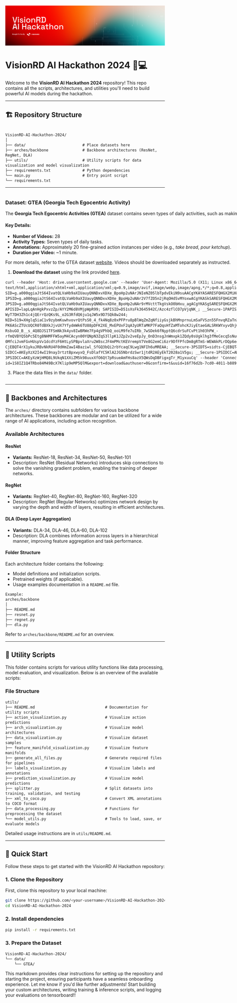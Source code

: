 ![alt text](assets/Banner.png)

# VisionRD AI Hackathon 2024 🧠💻

Welcome to the **VisionRD AI Hackathon 2024** repository! This repo contains all the scripts, architectures, and utilities you'll need to build powerful AI models during the hackathon.

---

## 🏗️ Repository Structure
```plaintext

VisionRD-AI-Hackathon-2024/
│
├── data/                         # Place datasets here
├── arches/backbone               # Backbone architectures (ResNet, RegNet, DLA)
├── utils/                        # Utility scripts for data visualization and model visualization
├── requirements.txt              # Python dependencies
└── main.py                       # Entry point script
└── requirements.txt                

```
---

<div style="display: flex; align-items: center;">

<div style="flex: 1; padding-right: 10px;">
  
### Dataset: GTEA (Georgia Tech Egocentric Activity)

The **Georgia Tech Egocentric Activities (GTEA)** dataset contains seven types of daily activities, such as making a sandwich, tea, or coffee. Each activity is performed by four different people, resulting in a total of 28 videos. 

#### Key Details:
- **Number of Videos:** 28
- **Activity Types:** Seven types of daily tasks.
- **Annotations:** Approximately 20 fine-grained action instances per video (e.g., *take bread*, *pour ketchup*).
- **Duration per Video:** ~1 minute.

For more details, refer to the GTEA dataset [website](https://sites.google.com/view/gtea/). Videos should be downloaded separately as instructed.

1. **Download the dataset** using the link provided [here](https://drive.google.com/drive/folders/1WLRThi__ScZdeQQfCOfNDL5xpvo-YUd4?usp=sharing).

`curl --header 'Host: drive.usercontent.google.com' --header 'User-Agent: Mozilla/5.0 (X11; Linux x86_64) AppleWebKit/537.36 (KHTML, like Gecko) Chrome/131.0.0.0 Safari/537.36' --header 'Accept: text/html,application/xhtml+xml,application/xml;q=0.9,image/avif,image/webp,image/apng,*/*;q=0.8,application/signed-exchange;v=b3;q=0.7' --header 'Accept-Language: en-US,en;q=0.9' --header 'Cookie: SID=g.a000qgiaJtS64IvatQLVaHb9aXIUauyQNNDxvXDXe_BpoHp2uNArJNIeNZ05lbTpdvEkiN9suAACgYKAYASARESFQHGX2MiK65TcSnF9kCwewYWAq9XURoVAUF8yKoSObpJG6teiLNjex563RfH0076; __Secure-1PSID=g.a000qgiaJtS64IvatQLVaHb9aXIUauyQNNDxvXDXe_BpoHp2uNAr2V7fZO5n2jRqOHdSvMYoxwACgYKASkSARESFQHGX2MiZjjdRLVmnRK0anjcDtzlpBoVAUF8yKrOqWQQqZECCwJvgqPegGYM0076; __Secure-3PSID=g.a000qgiaJtS64IvatQLVaHb9aXIUauyQNNDxvXDXe_BpoHp2uNAr9rMVcttTkgVskO0bHxu_agACgYKASgSARESFQHGX2MinGzL-wM4DdAgFTJStnF7zRoVAUF8yKqw5XxIxXo4YapNK2lJ2a4G0076; HSID=AVLiD19r4MCfWyw_Y; SSID=AWyb8D5R4oRi_VGNU; APISID=lapLqAnHgkPxvzZp/AYY2M6d8VMjpWpR99; SAPISID=D51sXsFk3645942C/Azc4zflCO7pVjqNK_; __Secure-1PAPISID=D51sXsFk3645942C/Azc4zflCO7pVjqNK_; __Secure-3PAPISID=D51sXsFk3645942C/Azc4zflCO7pVjqNK_; AEC=AZ6Zc-WyT7DH3Zh1c4jQErrQzQKs9L_o2G3RfdQ6ju1qJW5x9D7SQk8w244; NID=519=XHglq5iaC1v9zybmKuwhvovrQtPsS0_4_fk4Nq8z0xPFPru8pBlWqZmZqNfiiyGsjkBhMnprnuLmSaFVSzn55FnvqRZaTnZDFewdEuSq1cvLU2D5pHLBTWLyVW0As5LtpqsMoVitemZ5xDTs1FWvm_vtotrtNt9UsVlqjVHD_atcK5ZAH8LPes61u9X2aXS5QTs-PK6AScZTUcUQCR0TdBXkJjvUX7YfydmWk6TU88pDFK2XE_MxEPUxF2qA3yURTaMKP7FaQqsHfZaMTohcKJiyEtaeGALSRKWYxyvQhjQmZA3T2dGfFgLYWKhLzgFkTRuyr3FjBTOfUajqAiPkRk_O3wKv99kO0792MJ48fxNyVlO9tig5ZJ3bg-dCE_v3dTJho85scODRkUa_AuaPVm0Fj-RsbuGO_B__s_4Q8DJS1TFSmNk3k4yv8IwBRWe7Fp4gVPhbQ_ooLM9fe7uIRb_7wSDek6fNyptQ6cdrSuFCvPt1h03hPW_-rfmQVBYQ5bPc5Etg8NHMFFW5ayM4CAcyn00YQNpN3ZqS3llpK1JZp2v2veEpJy_OnD3nsgJnWmxpk1ZQdy0sUgklhg3fMeCecq5sNuuCZhg0PAlm_f93fmdszaw0vy3FIw1T7bWmhykpVGHF1z4OYZgXpguJWDqq_EDVElpMTqrhKN_e5QfDq133oWQoiYfJL6DXmhCPWw9M9BHxKSsuN-0MfciJvmFGvHUspVv1dcdYzF6HtLySPBpvlaXru2W8scJF4mPMctKEVrempV7Ve8G2emCi6zr9DfFPfcDm8gRTmS-WEWAkPLrDQp6e4eIe3sHjQv0sNe2F3PuGh-ZXxhQ9G-_SL3c6WUrLrqlmHlorF3Q3cw; __Secure-1PSIDTS=sidts-CjEBQT4rX1ykuJRBvNkRU4F0dHmZawI4Baziwl_SfGQ3bQi2rbYcaqC9Lwg1NFIh6uMREAA; __Secure-3PSIDTS=sidts-CjEBQT4rX1ykuJRBvNkRU4F0dHmZawI4Baziwl_SfGQ3bQi2rbYcaqC9Lwg1NFIh6uMREAA; SIDCC=AKEyXzX2I4wI19nay3rtztBpxwyxQ_FsDlafYC5KlA2JG5NbrdzSwr1jtdR2AEyEkT2028a1V5gu; __Secure-1PSIDCC=AKEyXzWz3yWU0dEbKWVpXuOs7KzeJp3m5aha5hcIEA6c22b8L07dtoAcGd2l51IDQeAHRtq9cxRR; __Secure-3PSIDCC=AKEyXzWjHMQ8L9UkqN1XXiZM5k98uuxXfO6Qt7pRsueAmFHs8azX5QWsDqDBFigxgTr_M1yxuuCq' --header 'Connection: keep-alive' 'https://drive.usercontent.google.com/download?id=1S8IZ1Q4TRbo84M49BcX7Klip9eMP5QlM&export=download&authuser=0&confirm=t&uuid=16f76d2b-7cd0-4011-b889-4fb2930bc4fa&at=APvzH3qW9qOOKoxiHiQTV_CaVK9f%3A1733493999797' -L -o 'gtea.zip'`

3. Place the data files in the `data/` folder.

</div>

<div style="flex: 1;">
  <img src="assets/dataset.jpg" alt="Dataset Image" style="max-width: 100%; height: auto;">
</div>

</div>



---

## 📜 Backbones and Architectures

The `arches/` directory contains subfolders for various backbone architectures. These backbones are modular and can be utilized for a wide range of AI applications, including action recognition.

### Available Architectures
#### ResNet
- **Variants:** ResNet-18, ResNet-34, ResNet-50, ResNet-101
- Description: ResNet (Residual Networks) introduces skip connections to solve the vanishing gradient problem, enabling the training of deeper networks. 

#### RegNet
- **Variants:** RegNet-40, RegNet-80, RegNet-160, RegNet-320
- Description: RegNet (Regular Networks) optimizes network design by varying the depth and width of layers, resulting in efficient architectures.

#### DLA (Deep Layer Aggregation)
- **Variants:** DLA-34, DLA-46, DLA-60, DLA-102
- Description: DLA combines information across layers in a hierarchical manner, improving feature aggregation and task performance.


#### Folder Structure
Each architecture folder contains the following:
- Model definitions and initialization scripts.
- Pretrained weights (if applicable).
- Usage examples documentation in a `README.md` file.
```plaintext
Example:
arches/backbone
│
├── README.md
├── resnet.py
├── regnet.py
├── dla.py
```
Refer to `arches/backbone/README.md` for an overview.

---

## 🔧 Utility Scripts

This folder contains scripts for various utility functions like data processing, model evaluation, and visualization. Below is an overview of the available scripts:

### File Structure
```plaintext
utils/
├── README.md                               # Documentation for utility scripts
├── action_visualization.py                 # Visualize action predictions
├── arch_visualization.py                   # Visualize model architectures
├── data_visualization.py                   # Visualize dataset samples
├── feature_manifold_visualization.py       # Visualize feature manifolds
├── generate_all_files.py                   # Generate required files for pipelines
├── labels_visualization.py                 # Visualize labels and annotations
├── prediction_visualization.py             # Visualize model predictions
├── splitter.py                             # Split datasets into training, validation, and testing
├── xml_to_coco.py                          # Convert XML annotations to COCO format
├── data_processing.py                      # Functions for preprocessing the dataset
└── model_utils.py                          # Tools to load, save, or evaluate models
```

Detailed usage instructions are in `utils/README.md`.

---

## 🚀 Quick Start

Follow these steps to get started with the VisionRD AI Hackathon repository:

### 1. Clone the Repository
First, clone this repository to your local machine:
```bash
git clone https://github.com/<your-username>/VisionRD-AI-Hackathon-2024.git
cd VisionRD-AI-Hackathon-2024
```

### 2. Install dependencies
```bash
pip install -r requirements.txt
```

### 3. Prepare the Dataset
```plaintext
VisionRD-AI-Hackathon-2024/
└── data/
    └── GTEA/
```


This markdown provides clear instructions for setting up the repository and starting the project, ensuring participants have a seamless onboarding experience. Let me know if you'd like further adjustments! Start building your custom architectures, writing training & inference scripts, and logging your evaluations on tensorboard!!

